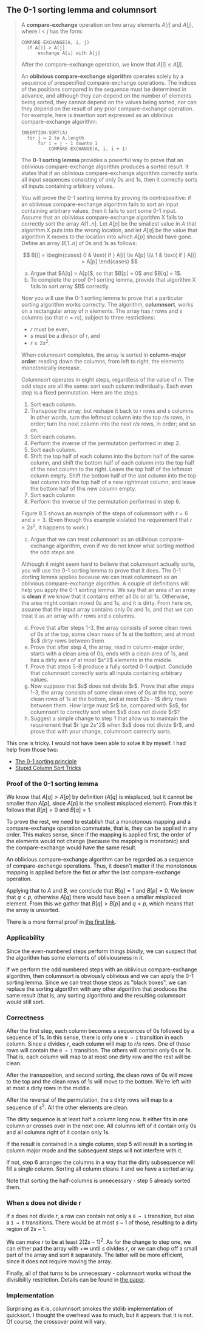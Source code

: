 ## The 0-1 sorting lemma and columnsort

> A **compare-exchange** operation on two array elements $A[i]$ and $A[j]$,
> where $i < j$ has the form:
>
>     COMPARE-EXCHANGE(A, i, j)
>       if A[i] > A[j]
>           exchange A[i] with A[j]
>
> After the compare-exchange operation, we know that $A[i] \le A[j]$.
>
> An **oblivious compare-exchange algorithm** operates solely by a sequence
> of prespecified compare-exchange operations. The indices of the positions
> compared in the sequence must be determined in advance, and although they
> can depend on the number of elements being sorted, they cannot depend on the
> values being sorted, nor can they depend on the result of any prior
> compare-exchange operation. For example, here is insertion sort expressed as
> an oblivious compare-exchange algorithm:
>
>     INSERTION-SORT(A)
>       for j = 2 to A.length
>           for i = j - 1 downto 1
>               COMPARE-EXCHANGE(A, i, i + 1)
>
> The **0-1 sorting lemma** provides a powerful way to prove that an oblivious
> compare-exchange algorithm produces a sorted result. It states that if an
> oblivious compare-exchange algorithm correctly sorts all input sequences
> consisting of only 0s and 1s, then it correctly sorts all inputs containing
> arbitrary values.
>
> You will prove the 0-1 sorting lemma by proving its contrapositive: if an
> oblivious compare-exchange algorithm fails to sort an input containing
> arbitrary values, then it fails to sort some 0-1 input. Assume that an
> oblivious compare-exchange algorithm X fails to correctly sort the array
> $A[1..n]$. Let $A[p]$ be the smallest value in $A$ that algorithm X puts
> into the wrong location, and let $A[q]$ be the value that algorithm X moves
> to the location into which $A[p]$ should have gone. Define an array
> $B[1..n]$ of 0s and 1s as follows:
>
> $$ B[i] = \begin{cases}
>             0 & \text{ if } A[i] \le A[p] \\\\
>             1 & \text{ if } A[i] > A[p]
>           \end{cases} $$
>
> <ol type="a">
>   <li>Argue that $A[q] > A[p]$, so that $B[p] = 0$ and $B[q] = 1$.
>   <li>To complete the proof 0-1 sorting lemma, provide that algorithm X
>   fails to sort array $B$ correctly.
> </ol>
>
> Now you will use the 0-1 sorting lemma to prove that a particular sorting
> algorithm works correctly. The algorithm, **columnsort**, works on a
> rectangular array of $n$ elements. The array has $r$ rows and $s$ columns
> (so that $n = rs$), subject to three restrictions:
>
> * $r$ must be even,
> * $s$ must be a divisor of r, and
> * $r \ge 2s^2$.
>
> When columnsort completes, the array is sorted in **column-major order**:
> reading down the columns, from left to right, the elements monotonically
> increase.
>
> Columnsort operates in eight steps, regardless of the value of $n$. The odd
> steps are all the same: sort each column individually. Each even step is a
> fixed permutation. Here are the steps:
>
> 1. Sort each column.
> 2. Transpose the array, but reshape it back to $r$ rows and $s$ columns. In
>    other words, turn the leftmost column into the top $r/s$ rows, in order;
>    turn the next column into the next $r/s$ rows, in order; and so on.
> 3. Sort each column.
> 4. Perform the inverse of the permutation performed in step 2.
> 5. Sort each column.
> 6. Shift the top half of each column into the bottom half of the same
>    column, and shift the bottom half of each column into the top half of the
>    next column to the right. Leave the top half of the leftmost column
>    empty. Shift the bottom half of the last column into the top last column
>    into the top half of a new rightmost column, and leave the bottom half of
>    this new column empty.
> 7. Sort each column
> 8. Perform the inverse of the permutation performed in step 6.
>
> Figure 8.5 shows an example of the steps of columnsort with $r = 6$ and $s =
> 3$. (Even though this example violated the requirement that $r \ge 2s^2$, it
> happens to work.)
>
> <ol type="a" start="3">
>   <li>Argue that we can treat columnsort as an oblivious compare-exchange
>   algorithm, even if we do not know what sorting method the odd steps are.
> </ol>
>
> Although it might seem hard to believe that columnsort actually sorts, you
> will use the 0-1 sorting lemma to prove that it does. The 0-1 dorting lemma
> applies because we can treat columnsort as an oblivious compare-exchange
> algorithm. A couple of definitions will help you apply the 0-1 sorting
> lemma. We say that an area of an array is **clean** if we know that it
> contains either all 0s or all 1s. Otherwise, the area might contain mixed 0s
> and 1s, and it is dirty. From here on, assume that the input array contains
> only 0s and 1s, and that we can treat it as an array with $r$ rows and $s$
> columns.
>
> <ol type="a" start="4">
>   <li>Prove that after steps 1-3, the array consists of some clean rows of
>   0s at the top, some clean rows of 1s at the bottom, and at most $s$ dirty
>   rows between them
>   <li>Prove that after step 4, the array, read in column-major order, starts
>   with a clean area of 0s, ends with a clean area of 1s, and has a dirty
>   area of at most $s^2$ elements in the middle.
>   <li>Prove that steps 5-8 produce a fully sorted 0-1 output. Conclude that
>   columnsort correctly sorts all inputs containing arbitrary values.
>   <li>Now suppose that $s$ does not divide $r$. Prove that after steps 1-3,
>   the array consists of some clean rows of 0s at the top, some clean rows of
>   1s at the bottom, and at most $2s - 1$ dirty rows between them. How large
>   must $r$ be, compared with $s$, for columnsort to correctly sort when $s$
>   does not divide $r$?
>   <li>Suggest a simple change to step 1 that allow us to maintain the
>   requirement that $r \ge 2s^2$ when $s$ does not divide $r$, and prove that
>   with your change, columnsort correctly sorts.
> </ol>

This one is tricky. I would not have been able to solve it by myself. I had
help from those two:

* [The 0-1 sorting principle][0-1-lemma]
* [Stupid Column Sort Tricks][csort-tricks]

### Proof of the 0-1 sorting lemma

We know that $A[q] > A[p]$ by definition ($A[q]$ is misplaced, but it cannot
be smaller than $A[p]$, since $A[p]$ is the smallest misplaced element). From
this it follows that $B[p] = 0$ and $B[q] = 1$.

To prove the rest, we need to establish that a monotonous mapping and a
compare-exchange operation commutate, that is, they can be applied in any
order. This makes sense, since if the mapping is applied first, the order of
the elements would not change (because the mapping is monotonic) and the
compare-exchange would have the same result.

An oblivious compare-exchange algorithm can be regarded as a sequence of
compare-exchange operations. Thus, it doesn't matter if the monotonous mapping
is applied before the fist or after the last compare-exchange operation.

Applying that to $A$ and $B$, we conclude that $B[q] = 1$ and $B[p] = 0$. We
know that $q < p$, otherwise $A[q]$ there would have been a smaller misplaced
element. From this we gather that $B[q] > B[p]$ and $q < p$, which means that
the array is unsorted.

There is a more formal proof in [the first link][0-1-lemma].

### Applicability

Since the even-numbered steps perform things _blindly_, we can suspect that
the algorithm has some elements of obliviousness in it.

If we perform the odd numbered steps with an oblivious compare-exchange
algorithm, then columnsort is obviously oblivious and we can apply the 0-1
sorting lemma. Since we can treat those steps as "black boxes", we can replace
the sorting algorithm with any other algorithm that produces the same result
(that is, any sorting algorithm) and the resulting columnsort would still
sort.

### Correctness

After the first step, each column becomes a sequences of 0s followed by a
sequence of 1s. In this sense, there is only one `0 → 1` transition in each
column. Since $s$ divides $r$, each column will map to $r/s$ rows. One of
those rows will contain the `0 → 1` transition. The others will contain only
0s or 1s. That is, each column will map to at most one dirty row and the rest
will be clean.

After the transposition, and second sorting, the clean rows of 0s will move to
the top and the clean rows of 1s will move to the bottom. We're left with at
most $s$ dirty rows in the middle.

After the reversal of the permutation, the $s$ dirty rows will map to a
sequence of $s^2$. All the other elements are clean.

The dirty sequence is at least half a column long now. It either fits in one
column or crosses over in the next one. All columns left of it contain only 0s
and all columns right of it contain only 1s.

If the result is contained in a single column, step 5 will result in a sorting
in column major mode and the subsequent steps will not interfere with it.

If not, step 6 arranges the columns in a way that the dirty subsequence will
fill a single column. Sorting all column cleans it and we have a sorted array.

Note that sorting the half-columns is unnecessary - step 5 already sorted
them.

### When s does not divide r

If $s$ does not divide $r$, a row can contain not only a `0 → 1` transition,
but also a `1 → 0` transitions. There would be at most $s - 1$ of those,
resulting to a dirty region of $2s - 1$.

We can make $r$ to be at least $2(2s - 1)^2$. As for the change to step one,
we can either pad the array with $+ \infty$ until $s$ divides $r$, or we can
chop off a small part of the array and sort it separately. The latter will be
more efficient, since it does not require moving the array.

Finally, all of that turns to be unnecessary - columnsort works without the
divisibility restriction. Details can be found in [the paper][csort-tricks].

### Implementation

Surprising as it is, columnsort smokes the stdlib implementation of quicksort.
I thought the overhead was to much, but it appears that it is not. Of course,
the crossover point will vary.

[0-1-lemma]: http://www.iti.fh-flensburg.de/lang/algorithmen/sortieren/networks/nulleinsen.htm
[csort-tricks]: http://www.cs.dartmouth.edu/reports/TR2003-444.pdf
